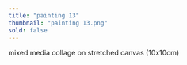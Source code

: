 ```yaml
---
title: "painting 13"
thumbnail: "painting 13.png"
sold: false
---
```

mixed media collage on stretched canvas (10x10cm)